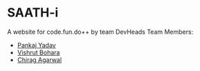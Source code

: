 # SAATH-i

A website for code.fun.do++ by team DevHeads
Team Members: 
* [Pankaj Yadav](https://github.com/y-pankaj)
* [Vishrut Bohara](https://github.com/1ofmytype)
* [Chirag Agarwal](https://github.com/bawabanna230)
